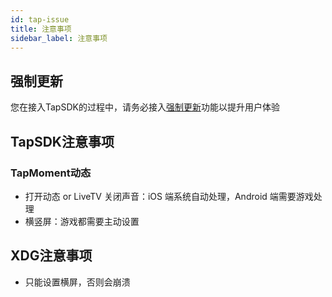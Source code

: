 ```yaml
---
id: tap-issue
title: 注意事项
sidebar_label: 注意事项
---
```

## 强制更新

您在接入TapSDK的过程中，请务必接入[强制更新](https://www.taptap.com/developer-center/doc/11?id=77#1.%E5%94%A4%E8%B5%B7TapTap%E6%9B%B4%E6%96%B0%E6%B8%B8%E6%88%8F)功能以提升用户体验

## TapSDK注意事项

### TapMoment动态
- 打开动态 or LiveTV 关闭声音：iOS 端系统自动处理，Android 端需要游戏处理
- 横竖屏：游戏都需要主动设置

## XDG注意事项
- 只能设置横屏，否则会崩溃
